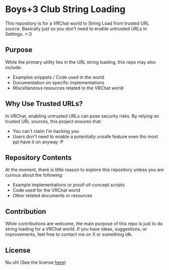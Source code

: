# Boys+3 Club String Loading
This repository is for a VRChat world to String Load from trusted URL source. Basically just so you don't need to enable untrusted URLs in Settings. >:3

## Purpose
While the primary utility lies in the URL string loading, this repo may also include:

- Examples snippets / Code used in the world
- Documentation on specific implementations
- Miscellaneous resources related to the VRChat world

## Why Use Trusted URLs?
In VRChat, enabling untrusted URLs can pose security risks. By relying on trusted URL sources, this project ensures that:

- You can't claim I'm hacking you
- Users don't need to enable a potentially unsafe feature even tho most ppl have it on anyway :P

## Repository Contents
At the moment, there is little reason to explore this repository unless you are curious about the following:

- Example implementations or proof-of-concept scripts
- Code used for the VRChat world
- Other related documents or resources

## Contribution
While contributions are welcome, the main purpose of this repo is just to do string loading for a VRChat world. If you have ideas, suggestions, or improvements, feel free to contact me on X or something idk.

## License
Nu uh! (See the license [here](./LICENSE))
